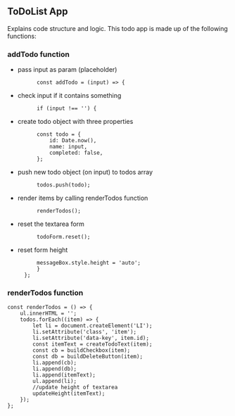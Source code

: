 ## ToDoList App
Explains code structure and logic.
This todo app is made up of the following functions:

### addTodo function

- pass input as param (placeholder)

			const addTodo = (input) => {

- check input if it contains something

			if (input !== '') {

- create todo object with three properties

			const todo = {
				id: Date.now(),
				name: input,
				completed: false,
			};

- push new todo object (on input) to todos array

			todos.push(todo);

- render items by calling renderTodos function

			renderTodos();

- reset the textarea form

			todoForm.reset();

- reset form height

			messageBox.style.height = 'auto';
			}
		};
		
### renderTodos function

	const renderTodos = () => {
		ul.innerHTML = '';
		todos.forEach((item) => {
			let li = document.createElement('LI');
			li.setAttribute('class', 'item');
			li.setAttribute('data-key', item.id);
			const itemText = createTodoText(item);
			const cb = buildCheckbox(item);
			const db = buildDeleteButton(item);
			li.append(cb);
			li.append(db);
			li.append(itemText);
			ul.append(li);
			//update height of textarea
			updateHeight(itemText);
		});
	};